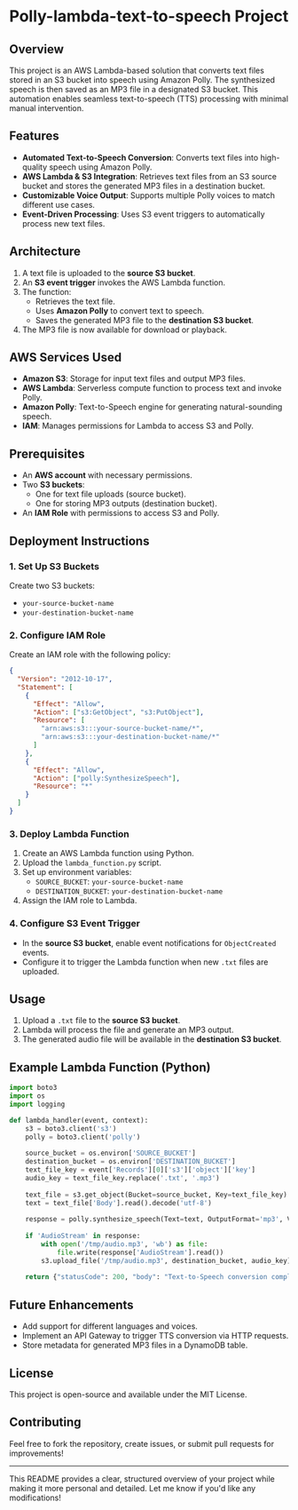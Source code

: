 # Polly-lambda-text-to-speech Project

## Overview
This project is an AWS Lambda-based solution that converts text files stored in an S3 bucket into speech using Amazon Polly. The synthesized speech is then saved as an MP3 file in a designated S3 bucket. This automation enables seamless text-to-speech (TTS) processing with minimal manual intervention.

## Features
- **Automated Text-to-Speech Conversion**: Converts text files into high-quality speech using Amazon Polly.
- **AWS Lambda & S3 Integration**: Retrieves text files from an S3 source bucket and stores the generated MP3 files in a destination bucket.
- **Customizable Voice Output**: Supports multiple Polly voices to match different use cases.
- **Event-Driven Processing**: Uses S3 event triggers to automatically process new text files.

## Architecture
1. A text file is uploaded to the **source S3 bucket**.
2. An **S3 event trigger** invokes the AWS Lambda function.
3. The function:
   - Retrieves the text file.
   - Uses **Amazon Polly** to convert text to speech.
   - Saves the generated MP3 file to the **destination S3 bucket**.
4. The MP3 file is now available for download or playback.

## AWS Services Used
- **Amazon S3**: Storage for input text files and output MP3 files.
- **AWS Lambda**: Serverless compute function to process text and invoke Polly.
- **Amazon Polly**: Text-to-Speech engine for generating natural-sounding speech.
- **IAM**: Manages permissions for Lambda to access S3 and Polly.

## Prerequisites
- An **AWS account** with necessary permissions.
- Two **S3 buckets**:
  - One for text file uploads (source bucket).
  - One for storing MP3 outputs (destination bucket).
- An **IAM Role** with permissions to access S3 and Polly.

## Deployment Instructions
### 1. Set Up S3 Buckets
Create two S3 buckets:
- `your-source-bucket-name`
- `your-destination-bucket-name`

### 2. Configure IAM Role
Create an IAM role with the following policy:
```json
{
  "Version": "2012-10-17",
  "Statement": [
    {
      "Effect": "Allow",
      "Action": ["s3:GetObject", "s3:PutObject"],
      "Resource": [
        "arn:aws:s3:::your-source-bucket-name/*",
        "arn:aws:s3:::your-destination-bucket-name/*"
      ]
    },
    {
      "Effect": "Allow",
      "Action": ["polly:SynthesizeSpeech"],
      "Resource": "*"
    }
  ]
}
```

### 3. Deploy Lambda Function
1. Create an AWS Lambda function using Python.
2. Upload the `lambda_function.py` script.
3. Set up environment variables:
   - `SOURCE_BUCKET`: `your-source-bucket-name`
   - `DESTINATION_BUCKET`: `your-destination-bucket-name`
4. Assign the IAM role to Lambda.

### 4. Configure S3 Event Trigger
- In the **source S3 bucket**, enable event notifications for `ObjectCreated` events.
- Configure it to trigger the Lambda function when new `.txt` files are uploaded.

## Usage
1. Upload a `.txt` file to the **source S3 bucket**.
2. Lambda will process the file and generate an MP3 output.
3. The generated audio file will be available in the **destination S3 bucket**.

## Example Lambda Function (Python)
```python
import boto3
import os
import logging

def lambda_handler(event, context):
    s3 = boto3.client('s3')
    polly = boto3.client('polly')
    
    source_bucket = os.environ['SOURCE_BUCKET']
    destination_bucket = os.environ['DESTINATION_BUCKET']
    text_file_key = event['Records'][0]['s3']['object']['key']
    audio_key = text_file_key.replace('.txt', '.mp3')
    
    text_file = s3.get_object(Bucket=source_bucket, Key=text_file_key)
    text = text_file['Body'].read().decode('utf-8')
    
    response = polly.synthesize_speech(Text=text, OutputFormat='mp3', VoiceId='Joanna')
    
    if 'AudioStream' in response:
        with open('/tmp/audio.mp3', 'wb') as file:
            file.write(response['AudioStream'].read())
        s3.upload_file('/tmp/audio.mp3', destination_bucket, audio_key)
    
    return {"statusCode": 200, "body": "Text-to-Speech conversion completed!"}
```

## Future Enhancements
- Add support for different languages and voices.
- Implement an API Gateway to trigger TTS conversion via HTTP requests.
- Store metadata for generated MP3 files in a DynamoDB table.

## License
This project is open-source and available under the MIT License.

## Contributing
Feel free to fork the repository, create issues, or submit pull requests for improvements!

---

This README provides a clear, structured overview of your project while making it more personal and detailed. Let me know if you'd like any modifications!



